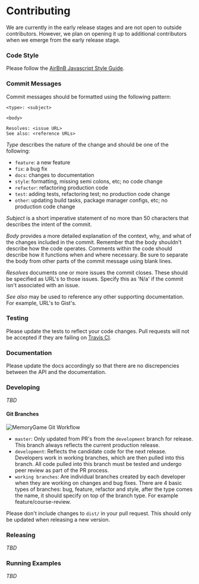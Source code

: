 # Contributing

We are currently in the early release stages and are not open to outside
contributors. However, we plan on opening it up to additional contributors
when we emerge from the early release stage.

### Code Style

Please follow the
[AirBnB Javascript Style Guide](https://github.com/airbnb/javascript).

### Commit Messages

Commit messages should be formatted using the following pattern:
```
<type>: <subject>

<body>

Resolves: <issue URL>
See also: <reference URLs>
```

_Type_ describes the nature of the change and should be one of the following: 

- `feature`: a new feature
- `fix`: a bug fix
- `docs`: changes to documentation
- `style`: formatting, missing semi colons, etc; no code change
- `refactor`: refactoring production code
- `test`: adding tests, refactoring test; no production code change
- `other`: updating build tasks, package manager configs, etc; no production
code change

_Subject_ is a short imperative statement of no more than 50 characters that
describes the intent of the commit.

_Body_ provides a more detailed explanation of the context, why, and what of
the changes included in the commit. Remember that the body shouldn't describe
how the code operates. Comments within the code should describe how it
functions when and where necessary. Be sure to separate the body from other
parts of the commit message using blank lines.

_Resolves_ documents one or more issues the commit closes. These should be
specified as URL's to those issues. Specify this as 'N/a' if the commit isn't
associated with an issue.

_See also_ may be used to reference any other supporting documentation. For
example, URL's to Gist's.

### Testing

Please update the tests to reflect your code changes. Pull requests will not
be accepted if they are failing
on [Travis CI](https://travis-ci.org/jdmedlock/memorygame).

### Documentation

Please update the docs accordingly so that there are no discrepencies between
the API and the documentation.

### Developing

*_TBD_*

#### Git Branches

![MemoryGame Git Workflow](https://github.com/jdmedlock/memorygame/blob/master/docs/Git%20-%20Team%20Workflow.png)

- `master`: Only updated from PR's from the `development` branch for release.
This branch always reflects the current production release.
- `development`: Reflects the candidate code for the next release. Developers
work in working branches, which are then pulled into this branch. All code
pulled into this branch must be tested and undergo peer review as part of the
PR process.
- `working branches`: Are individual branches created by each developer when
they are working on changes and bug fixes. There are 4 basic types of branches: 
bug, feature, refactor and style, after the type comes the name, it should 
specify on top of the branch type. For example feature/course-review.


Please don't include changes to `dist/` in your pull request. This should only
be updated when releasing a new version.

### Releasing

*_TBD_*

### Running Examples

*_TBD_*